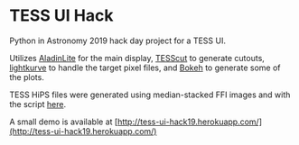 # TESS UI Hack

Python in Astronomy 2019 hack day project for a TESS UI.

Utilizes [AladinLite](https://aladin.u-strasbg.fr/AladinLite/) for the main display, 
[TESScut](https://mast.stsci.edu/tesscut/) to generate cutouts, 
[lightkurve](https://github.com/KeplerGO/lightkurve) to handle the target pixel files, and 
[Bokeh](https://bokeh.pydata.org/en/latest/) to generate some of the plots.

TESS HiPS files were generated using median-stacked FFI images and with the script [here](https://github.com/dr-rodriguez/TESS-HiPS).

A small demo is available at [http://tess-ui-hack19.herokuapp.com/](http://tess-ui-hack19.herokuapp.com/)
